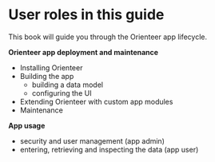 # User roles in this guide

This book will guide you through the Orienteer app lifecycle.

**Orienteer app deployment and maintenance**
* Installing Orienteer
* Building the app
  * building a data model
  * configuring the UI 
* Extending Orienteer with custom app modules
* Maintenance

**App usage**
*  security and user management (app admin)
*  entering, retrieving and inspecting the data (app user)